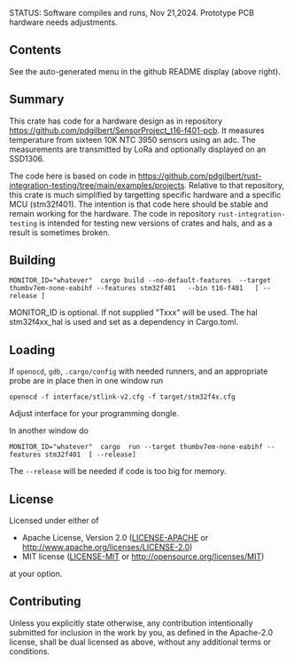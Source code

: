 STATUS: Software compiles and runs, Nov 21,2024. Prototype PCB hardware needs adjustments.

##  Contents

See the auto-generated menu in the github README display (above right).

## Summary

This crate has code for a hardware design as in repository
https://github.com/pdgilbert/SensorProject_t16-f401-pcb.
It measures temperature from sixteen 10K NTC 3950 sensors using an adc. 
The measurements are transmitted by LoRa and optionally displayed on an SSD1306.

The code here is based on code in 
https://github.com/pdgilbert/rust-integration-testing/tree/main/examples/projects.
Relative to that repository, this crate is much simplified by targetting specific hardware
and a specific MCU (stm32f401). 
The intention is that code here should be stable and remain working for the hardware.
The code in repository `rust-integration-testing` is intended for testing new versions of 
crates and hals, and as a result is sometimes broken.

## Building

```
MONITOR_ID="whatever"  cargo build --no-default-features  --target thumbv7em-none-eabihf --features stm32f401   --bin t16-f401   [ --release ]
```
MONITOR_ID is optional. If not supplied "Txxx" will be used. 
The hal stm32f4xx_hal is used and set as a dependency in Cargo.toml.

## Loading

If `openocd`, `gdb`, `.cargo/config` with needed runners, and an appropriate probe are 
in place then in one window run

```
openocd -f interface/stlink-v2.cfg -f target/stm32f4x.cfg
```
Adjust interface for your programming dongle.

In another window do
```
MONITOR_ID="whatever"  cargo  run --target thumbv7em-none-eabihf --features stm32f401  [ --release]
```
The `--release` will be needed if code is too big for memory.

## License

Licensed under either of

 * Apache License, Version 2.0 ([LICENSE-APACHE](LICENSE-APACHE) or
   http://www.apache.org/licenses/LICENSE-2.0)
 * MIT license ([LICENSE-MIT](LICENSE-MIT) or
   http://opensource.org/licenses/MIT)

at your option.

## Contributing

Unless you explicitly state otherwise, any contribution intentionally submitted
for inclusion in the work by you, as defined in the Apache-2.0 license, shall
be dual licensed as above, without any additional terms or conditions.
